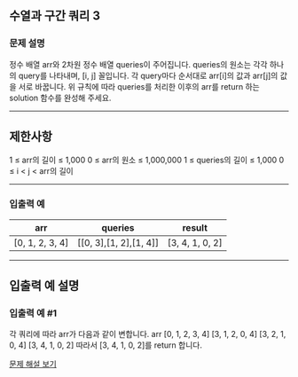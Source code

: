 ## 수열과 구간 쿼리 3

### 문제 설명
정수 배열 arr와 2차원 정수 배열 queries이 주어집니다. queries의 원소는 각각 하나의 query를 나타내며, [i, j] 꼴입니다.
각 query마다 순서대로 arr[i]의 값과 arr[j]의 값을 서로 바꿉니다.
위 규칙에 따라 queries를 처리한 이후의 arr를 return 하는 solution 함수를 완성해 주세요.

---

## 제한사항
1 ≤ arr의 길이 ≤ 1,000
0 ≤ arr의 원소 ≤ 1,000,000
1 ≤ queries의 길이 ≤ 1,000
0 ≤ i < j < arr의 길이

---

### 입출력 예
| arr             | queries                | result          |
|-----------------|------------------------|-----------------|
| [0, 1, 2, 3, 4] | [[0, 3],[1, 2],[1, 4]] | [3, 4, 1, 0, 2] |

---

## 입출력 예 설명

### 입출력 예 #1
각 쿼리에 따라 arr가 다음과 같이 변합니다.
arr
[0, 1, 2, 3, 4]
[3, 1, 2, 0, 4]
[3, 2, 1, 0, 4]
[3, 4, 1, 0, 2]
따라서 [3, 4, 1, 0, 2]를 return 합니다.

[문제 해설 보기](./문제해설.md)
